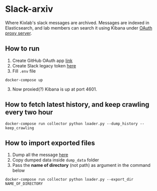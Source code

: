 # Slack-arxiv

Where Kixlab's slack messages are archived. Messages are indexed in Elasticsearch, and lab members can search it using Kibana under [OAuth proxy server](https://github.com/bitly/oauth2_proxy).

How to run
---
1. Create GitHub OAuth app [link](https://github.com/settings/developers)
2. Create Slack legacy token [here](https://api.slack.com/custom-integrations/legacy-tokens)
3. Fill `.env` file
```commandline
docker-compose up
```
3. Now proxied(?) Kibana is up at port 4601.

How to fetch latest history, and keep crawling every two hour
---
```commandline
docker-compose run collector python loader.py --dump_history --keep_crawling
```

How to import exported files
---
1. Dump all the message [here](https://get.slack.help/hc/en-us/articles/201658943-Export-data-and-message-history)
2. Copy dumped data inside `dump_data` folder
3. Pass the **name of directory** (not path) as argument in the command below
```commandline
docker-compose run collector python loader.py --export_dir NAME_OF_DIRECTORY
```
